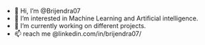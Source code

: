 - 👋 Hi, I’m @Brijendra07
- 👀 I’m interested in Machine Learning and Artificial intelligence.
- 🌱 I’m currently working on different projects.
- 📫 reach me @linkedin.com/in/brijendra07/
